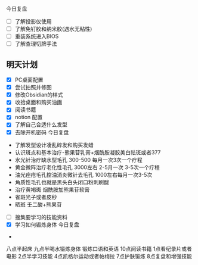 今日复盘
- [ ] 了解投影仪使用
- [ ] 了解免钉胶和纳米胶(遇水无粘性)
- [ ] 重装系统进入BIOS
- [ ] 了解查理切牌手法
## 明天计划
- [x] PC桌面配置
- [x] 尝试拍照并修图
- [x] 修改Obsidian的样式
- [x] 收拾桌面和购买油画
- [x] 阅读书籍
- [x] notion 配置
- [x] 了解自己合适什么发型
- [x] 去除开机密码
今日复盘
- 了解发型设计凌乱碎发和购买发蜡
- 认识斑点和基本治疗-熊果苷乳膏+烟酰胺凝胶美白祛斑或者377
- 水光针治疗缺水型毛孔 300-500 每月一次3次一个疗程
- 黄金微阵治疗老化性毛孔 3000左右 2-5月一次 3-5次一个疗程
- 油光痤疮毛孔控油消炎微针去毛孔 1000左右每月一次3-5次
- 角质性毛孔也就是黑头白头闭口粉刺刷酸
- 治疗黄褐斑 烟酰胺加熊果苷软膏
- 雀斑光子或者皮秒
- 晒斑 壬二酸+熊果苷
- [ ] 搜集要学习的技能资料
- [x] 学习如何锻炼身体
今日复盘
-



八点半起床
九点半喝水锻炼身体
锻炼口语和英语
10点阅读书籍
1点看纪录片或者电影
2点半学习技能
4点凯格尔运动或者帕梅拉
7点护肤锻炼
8点复盘和增强技能